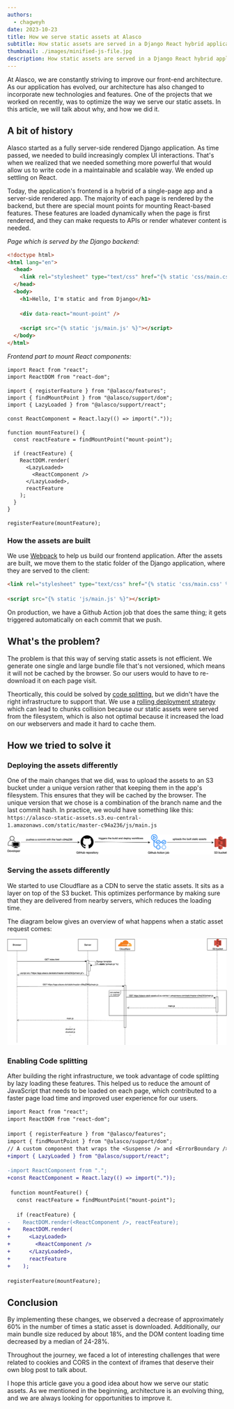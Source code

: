 ```yaml
---
authors:
  - chagweyh
date: 2023-10-23
title: How we serve static assets at Alasco
subtitle: How static assets are served in a Django React hybrid application.
thumbnail: ./images/minified-js-file.jpg
description: How static assets are served in a Django React hybrid application.
---
```


At Alasco, we are constantly striving to improve our front-end architecture. As our application has evolved, our architecture has also changed to incorporate new technologies and features. One of the projects that we worked on recently, was to optimize the way we serve our static assets. In this article, we will talk about why, and how we did it.

## A bit of history

Alasco started as a fully server-side rendered Django application. As time passed, we needed to build increasingly complex UI interactions. That's when we realized that we needed something more powerful that would allow us to write code in a maintainable and scalable way. We ended up settling on React.

Today, the application's frontend is a hybrid of a single-page app and a server-side rendered app. The majority of each page is rendered by the backend, but there are special mount points for mounting React-based features. These features are loaded dynamically when the page is first rendered, and they can make requests to APIs or render whatever content is needed.

_Page which is served by the Django backend:_

```html
<!doctype html>
<html lang="en">
  <head>
    <link rel="stylesheet" type="text/css" href="{% static 'css/main.css' %}" />
  </head>
  <body>
    <h1>Hello, I'm static and from Django</h1>

    <div data-react="mount-point" />

    <script src="{% static 'js/main.js' %}"></script>
  </body>
</html>
```

_Frontend part to mount React components:_

```tsx
import React from "react";
import ReactDOM from "react-dom";

import { registerFeature } from "@alasco/features";
import { findMountPoint } from "@alasco/support/dom";
import { LazyLoaded } from "@alasco/support/react";

const ReactComponent = React.lazy(() => import("."));

function mountFeature() {
  const reactFeature = findMountPoint("mount-point");

  if (reactFeature) {
    ReactDOM.render(
      <LazyLoaded>
        <ReactComponent />
      </LazyLoaded>,
      reactFeature
    );
  }
}

registerFeature(mountFeature);
```

### How the assets are built

We use [Webpack](https://webpack.js.org/) to help us build our frontend application. After the assets are built, we move them to the static folder of the Django application, where they are served to the client:

```html
<link rel="stylesheet" type="text/css" href="{% static 'css/main.css' %}" />

<script src="{% static 'js/main.js' %}"></script>
```

On production, we have a Github Action job that does the same thing; it gets triggered automatically on each commit that we push.

## What's the problem?

The problem is that this way of serving static assets is not efficient. We generate one single and large bundle file that's not versioned, which means it will not be cached by the browser. So our users would to have to re-download it on each page visit.

Theortically, this could be solved by [code splitting](https://developer.mozilla.org/en-US/docs/Glossary/Code_splitting), but we didn't have the right infrastructure to support that. We use a [rolling deployment strategy](https://docs.aws.amazon.com/whitepapers/latest/overview-deployment-options/rolling-deployments.html) which can lead to chunks collision because our static assets were served from the filesystem, which is also not optimal because it increased the load on our webservers and made it hard to cache them.

## How we tried to solve it

### Deploying the assets differently

One of the main changes that we did, was to upload the assets to an S3 bucket under a unique version rather that keeping them in the app's filesystem. This ensures that they will be cached by the browser. The unique version that we chose is a combination of the branch name and the last commit hash. In practice, we would have something like this: `https://alasco-static-assets.s3.eu-central-1.amazonaws.com/static/master-c94a236/js/main.js`

![The static assets build process](./images/build-process-static-assets.png)

### Serving the assets differently

We started to use Cloudflare as a CDN to serve the static assets. It sits as a layer on top of the S3 bucket. This optimizes performance by making sure that they are delivered from nearby servers, which reduces the loading time.

The diagram below gives an overview of what happens when a static asset request comes:

![The static assets workflow](./images/static-assets-workflow.png)

### Enabling Code splitting

After building the right infrastructure, we took advantage of code splitting by lazy loading these features. This helped us to reduce the amount of JavaScript that needs to be loaded on each page, which contributed to a faster page load time and improved user experience for our users.

```diff
import React from "react";
import ReactDOM from "react-dom";

import { registerFeature } from "@alasco/features";
import { findMountPoint } from "@alasco/support/dom";
// A custom component that wraps the <Suspense /> and <ErrorBoundary /> react components.
+import { LazyLoaded } from "@alasco/support/react";

-import ReactComponent from ".";
+const ReactComponent = React.lazy(() => import("."));

 function mountFeature() {
   const reactFeature = findMountPoint("mount-point");

   if (reactFeature) {
-    ReactDOM.render(<ReactComponent />, reactFeature);
+    ReactDOM.render(
+      <LazyLoaded>
+        <ReactComponent />
+      </LazyLoaded>,
+      reactFeature
+    );

registerFeature(mountFeature);
```

## Conclusion

By implementing these changes, we observed a decrease of approximately 60% in the number of times a static asset is downloaded. Additionally, our main bundle size reduced by about 18%, and the DOM content loading time decreased by a median of 24-28%.

Throughout the journey, we faced a lot of interesting challenges that were related to cookies and CORS in the context of iframes that deserve their own blog post to talk about.

I hope this article gave you a good idea about how we serve our static assets. As we mentioned in the beginning, architecture is an evolving thing, and we are always looking for opportunities to improve it.
